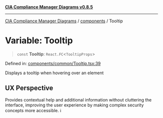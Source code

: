 [**CIA Compliance Manager Diagrams v0.8.5**](../../README.md)

***

[CIA Compliance Manager Diagrams](../../modules.md) / [components](../README.md) / Tooltip

# Variable: Tooltip

> `const` **Tooltip**: `React.FC`\<`TooltipProps`\>

Defined in: [components/common/Tooltip.tsx:39](https://github.com/Hack23/cia-compliance-manager/blob/4f2006283e1cd56feb8daea1f810b2bc8c1b1d1b/src/components/common/Tooltip.tsx#L39)

Displays a tooltip when hovering over an element

## UX Perspective

Provides contextual help and additional information without
cluttering the interface, improving the user experience by
making complex security concepts more accessible. ℹ️
